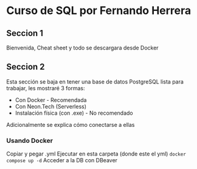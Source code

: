 # Curso de SQL por Fernando Herrera 
## Seccion 1

Bienvenida, Cheat sheet y todo se descargara desde Docker


## Seccion 2

Esta sección se baja en tener una base de datos PostgreSQL lista para trabajar, les mostraré 3 formas:

- Con Docker - Recomendada
- Con Neon.Tech (Serverless)
- Instalación física (con .exe) - No recomendado

Adicionalmente se explica cómo conectarse a ellas

### Usando Docker

Copiar y pegar .yml
Ejecutar en esta carpeta (donde este el yml) `docker compose up -d`
Acceder a la DB con DBeaver

